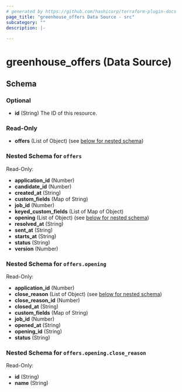 ```yaml
---
# generated by https://github.com/hashicorp/terraform-plugin-docs
page_title: "greenhouse_offers Data Source - src"
subcategory: ""
description: |-
  
---
```


# greenhouse_offers (Data Source)





<!-- schema generated by tfplugindocs -->
## Schema

### Optional

- **id** (String) The ID of this resource.

### Read-Only

- **offers** (List of Object) (see [below for nested schema](#nestedatt--offers))

<a id="nestedatt--offers"></a>
### Nested Schema for `offers`

Read-Only:

- **application_id** (Number)
- **candidate_id** (Number)
- **created_at** (String)
- **custom_fields** (Map of String)
- **job_id** (Number)
- **keyed_custom_fields** (List of Map of Object)
- **opening** (List of Object) (see [below for nested schema](#nestedobjatt--offers--opening))
- **resolved_at** (String)
- **sent_at** (String)
- **starts_at** (String)
- **status** (String)
- **version** (Number)

<a id="nestedobjatt--offers--opening"></a>
### Nested Schema for `offers.opening`

Read-Only:

- **application_id** (Number)
- **close_reason** (List of Object) (see [below for nested schema](#nestedobjatt--offers--opening--close_reason))
- **close_reason_id** (Number)
- **closed_at** (String)
- **custom_fields** (Map of String)
- **job_id** (Number)
- **opened_at** (String)
- **opening_id** (String)
- **status** (String)

<a id="nestedobjatt--offers--opening--close_reason"></a>
### Nested Schema for `offers.opening.close_reason`

Read-Only:

- **id** (String)
- **name** (String)


